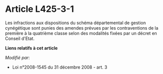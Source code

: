 # Article L425-3-1

Les infractions aux dispositions du schéma départemental de gestion cynégétique sont punies des amendes prévues par les
contraventions de la première à la quatrième classe selon des modalités fixées par un décret en Conseil d'Etat.

**Liens relatifs à cet article**

_Modifié par_:

  - Loi n°2008-1545 du 31 décembre 2008 - art. 3
